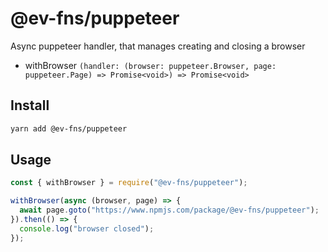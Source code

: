 # @ev-fns/puppeteer

Async puppeteer handler, that manages creating and closing a browser

- withBrowser `(handler: (browser: puppeteer.Browser, page: puppeteer.Page) => Promise<void>) => Promise<void>`

## Install

```sh
yarn add @ev-fns/puppeteer
```

## Usage

```js
const { withBrowser } = require("@ev-fns/puppeteer");

withBrowser(async (browser, page) => {
  await page.goto("https://www.npmjs.com/package/@ev-fns/puppeteer");
}).then(() => {
  console.log("browser closed");
});
```
